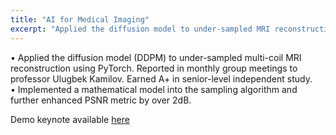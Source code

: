 ```yaml
---
title: "AI for Medical Imaging"
excerpt: "Applied the diffusion model to under-sampled MRI reconstruction"
---
```


• Applied the diffusion model (DDPM) to under-sampled multi-coil MRI reconstruction using PyTorch. Reported in monthly group meetings to professor Ulugbek Kamilov. Earned A+ in senior-level independent study.  
• Implemented a mathematical model into the sampling algorithm and further enhanced PSNR metric by over 2dB.

Demo keynote available [here](https://drive.google.com/file/d/1XQvE_LByDbtvfKH1XnMIKDBLR3mrLUks/view?usp=drive_link)
